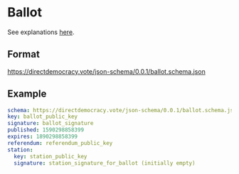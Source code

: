 # Ballot

See explanations [here](voting.md).

## Format

https://directdemocracy.vote/json-schema/0.0.1/ballot.schema.json

## Example

```yaml
schema: https://directdemocracy.vote/json-schema/0.0.1/ballot.schema.json
key: ballot_public_key
signature: ballot_signature
published: 1590298858399
expires: 1890298858399
referendum: referendum_public_key
station:
  key: station_public_key
  signature: station_signature_for_ballot (initially empty)
```
